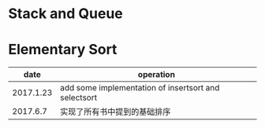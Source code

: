 # Stack and Queue
# Elementary Sort

|date|operation|
|----|---------|
|2017.1.23|add some implementation of insertsort and selectsort|
|2017.6.7|实现了所有书中提到的基础排序|